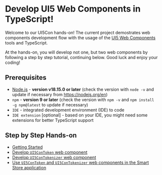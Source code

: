 # Develop UI5 Web Components in TypeScript!


Welcome to our UI5Con hands-on! The current project demostrates web components development flow with the usage of the [UI5 Web Components](https://github.com/SAP/ui5-webcomponents) tools and TypeScript.

At the hands-on, you will develop not one, but two web components by following a step by step tutorial, continuing below.
Good luck and enjoy your coding!


## Prerequisites
- [Node.js](https://nodejs.org/) - **version v18.15.0 or later** (check the version with `node -v` and update if necessary from https://nodejs.org/en)
- `npm` - **version 9 or later** (check the version with `npm -v` and `npm install -g npm@latest` to update if necessary)
- `IDE` - integrated development environment (IDE) to code
- `IDE extension` [optional] - based on your IDE, you might need some extensions for better TypeScript support


## Step by Step Hands-on

- [Getting Started](./docs/1_Getting_Started.md)
- [Develop `UI5ConToken` web component](./docs/2_Develop_Token.md)
- [Develop `UI5ConTokenizer` web component](./docs/3_Develop_Tokenizer.md)
- [Use `UI5ConToken` and `UI5ConTokenizer` web components in the Smart Store application](./docs/4_Use_in_Smart_Store_app.md)
